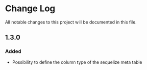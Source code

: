 # Change Log
All notable changes to this project will be documented in this file.

## 1.3.0
### Added
- Possibility to define the column type of the sequelize meta table
